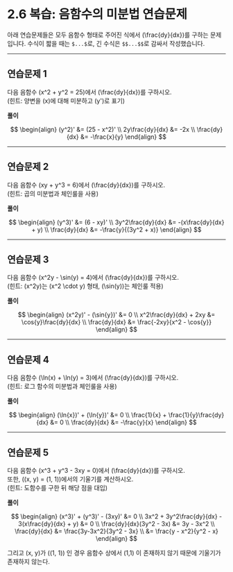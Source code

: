 

# 2.6 복습: 음함수의 미분법 연습문제

아래 연습문제들은 모두 음함수 형태로 주어진 식에서 \(\frac{dy}{dx}\)를 구하는 문제입니다. 수식이 짧을 때는 `$...$`로, 긴 수식은 `$$...$$`로 감싸서 작성했습니다.

---

## 연습문제 1
다음 음함수 \(x^2 + y^2 = 25\)에서 \(\frac{dy}{dx}\)를 구하시오.  
(힌트: 양변을 \(x\)에 대해 미분하고 \(y'\)로 표기)

**풀이**

$$
\begin{align}
(y^2)' &= (25 - x^2)' \\
2y\frac{dy}{dx} &= -2x \\
\frac{dy}{dx} &= -\frac{x}{y}
\end{align}
$$

---

## 연습문제 2
다음 음함수 \(xy + y^3 = 6\)에서 \(\frac{dy}{dx}\)를 구하시오.  
(힌트: 곱의 미분법과 체인룰을 사용)

**풀이**

$$
\begin{align}
(y^3)' &= (6 - xy)' \\
3y^2\frac{dy}{dx} &= -(x\frac{dy}{dx} + y) \\
\frac{dy}{dx} &= -\frac{y}{(3y^2 + x)}
\end{align}
$$

---

## 연습문제 3
다음 음함수 \(x^2y - \sin(y) = 4\)에서 \(\frac{dy}{dx}\)를 구하시오.  
(힌트: \(x^2y\)는 \(x^2 \cdot y\) 형태, \(\sin(y)\)는 체인룰 적용)

**풀이**

$$
\begin{align}
(x^2y)' - (\sin{y})' &= 0 \\
x^2\frac{dy}{dx} + 2xy &= \cos{y}\frac{dy}{dx} \\
\frac{dy}{dx} &= \frac{-2xy}{x^2 - \cos{y}}
\end{align}
$$

---

## 연습문제 4
다음 음함수 \(\ln(x) + \ln(y) = 3\)에서 \(\frac{dy}{dx}\)를 구하시오.  
(힌트: 로그 함수의 미분법과 체인룰을 사용)

**풀이**

$$
\begin{align}
(\ln{x})' + (\ln{y})' &= 0 \\
\frac{1}{x} + \frac{1}{y}\frac{dy}{dx} &= 0 \\
\frac{dy}{dx} &= -\frac{y}{x}
\end{align}
$$

---

## 연습문제 5
다음 음함수 \(x^3 + y^3 - 3xy = 0\)에서 \(\frac{dy}{dx}\)를 구하시오.  
또한, \((x, y) = (1, 1)\)에서의 기울기를 계산하시오.  
(힌트: 도함수를 구한 뒤 해당 점을 대입)

**풀이**

$$
\begin{align}
(x^3)' + (y^3)' - (3xy)' &= 0 \\
3x^2 + 3y^2\frac{dy}{dx} - 3(x\frac{dy}{dx} + y) &= 0 \\
\frac{dy}{dx}(3y^2 - 3x) &= 3y - 3x^2 \\
\frac{dy}{dx} &= \frac{3y-3x^2}{3y^2 - 3x} \\
&= \frac{y - x^2}{y^2 - x}
\end{align}
$$

그리고 \(x, y\)가 \((1, 1)\) 인 경우 음함수 상에서 (1,1) 이 존재하지 않기 때문에 기울기가 존재하지 않는다.